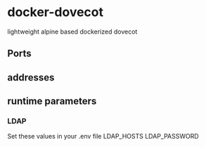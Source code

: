# docker-dovecot
lightweight alpine based dockerized dovecot
## Ports

## addresses

## runtime parameters
### LDAP
Set these values in your .env file
LDAP_HOSTS
LDAP_PASSWORD

